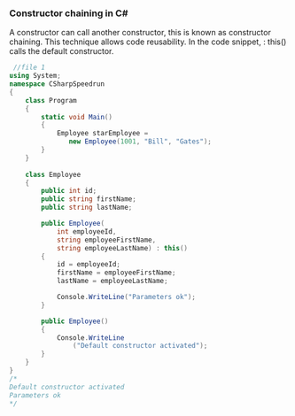 ### Constructor chaining in C#
A constructor can call another constructor, this is known as constructor chaining. This technique allows code reusability. In the code snippet, : this() calls the default constructor.
```csharp
 //file 1
using System;
namespace CSharpSpeedrun
{
    class Program
    {
        static void Main()
        {
            Employee starEmployee =
               new Employee(1001, "Bill", "Gates");
        }
    }
 
    class Employee
    {
        public int id;
        public string firstName;
        public string lastName;

        public Employee(
            int employeeId,
            string employeeFirstName,
            string employeeLastName) : this()
        {
            id = employeeId;
            firstName = employeeFirstName;
            lastName = employeeLastName;

            Console.WriteLine("Parameters ok");
        }

        public Employee()
        {
            Console.WriteLine
                ("Default constructor activated");
        }
    }
}
/*
Default constructor activated
Parameters ok
*/
```